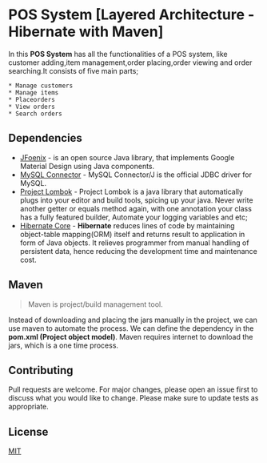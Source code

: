 # POS System [Layered Architecture - Hibernate with Maven]

In this **POS System** has all the functionalities of a POS system, like customer adding,item management,order placing,order viewing and order searching.It consists of five main parts;

    * Manage customers
    * Manage items
    * Placeorders
    * View orders
    * Search orders

## Dependencies

* [JFoenix](https://mvnrepository.com/artifact/com.jfoenix/jfoenix/8.0.10) - is an open source Java library, that implements Google Material Design using Java components.
* [MySQL Connector](https://mvnrepository.com/artifact/mysql/mysql-connector-java/8.0.21) - MySQL Connector/J is the official JDBC driver for MySQL.
* [Project Lombok](https://mvnrepository.com/artifact/org.projectlombok/lombok/1.18.12) - Project Lombok is a java library that automatically plugs into your editor and build tools, spicing up your java.
                                                                                          Never write another getter or equals method again, with one annotation your class has a fully featured builder, Automate your logging variables and etc;
* [Hibernate Core](https://mvnrepository.com/artifact/org.hibernate/hibernate-core/5.4.21.Final) - **Hibernate** reduces lines of code by maintaining object-table mapping(ORM) itself and returns result to application in form of Java objects. It relieves programmer from manual handling of persistent data, hence reducing the development time and maintenance cost.                                                                                          

## Maven

> Maven is project/build management tool.
  
  Instead of downloading and placing the jars manually in the project, we can use maven to automate the process. We can define the dependency in the **pom.xml (Project object model)**. Maven requires internet to download the jars, which is a one time process.

## Contributing

Pull requests are welcome. For major changes, please open an issue first to discuss what you would like to change.
Please make sure to update tests as appropriate.

## License

[MIT](https://choosealicense.com/licenses/mit/)
